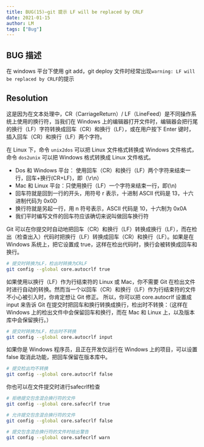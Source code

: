 ```yaml
---
title: BUG(15)—git 提示 LF will be replaced by CRLF
date: 2021-01-15
author: LM
tags: ["Bug"]
---
```


## BUG 描述

在 windows 平台下使用 git add，git deploy 文件时经常出现`warning: LF will be replaced by CRLF`的提示

## Resolution

这是因为在文本处理中，CR（CarriageReturn）/ LF（LineFeed）是不同操作系统上使用的换行符，当我们在 Windows 上的编辑器打开文件时，编辑器会把行尾的换行（LF）字符转换成回车（CR）和换行（LF），或在用户按下 Enter 键时，插入回车（CR）和换行（LF）两个字符。

在 Linux 下，命令 `unix2dos` 可以把 Linux 文件格式转换成 Windows 文件格式，命令 `dos2unix` 可以把 Windows 格式转换成 Linux 文件格式。

- Dos 和 Windows 平台： 使用回车（CR）和换行（LF）两个字符来结束一行，回车+换行(CR+LF)，即（\r\n）
- Mac 和 Linux 平台：只使用换行（LF）一个字符来结束一行，即(\n)
- 回车符就是回到一行的开头，用符号 r 表示，十进制 ASCII 代码是 13，十六进制代码为 0x0D
- 换行符就是另起一行，用 n 符号表示，ASCII 代码是 10，十六制为 0x0A
- 我们平时编写文件的回车符应该确切来说叫做回车换行符

Git 可以在你提交时自动地把回车（CR）和换行（LF）转换成换行（LF），而在检出（检查出入）代码时把换行（LF）转换成回车（CR）和换行（LF）。如果是在 Windows 系统上，把它设置成 true，这样在检出代码时，换行会被转换成回车和换行。

```bash
# 提交时转换为LF，检出时转换为CRLF
git config --global core.autocrlf true
```

如果使用以换行（LF）作为行结束符的 Linux 或 Mac，你不需要 Git 在检出文件时进行自动的转换。然而当一个以回车（CR）和换行（LF）作为行结束符的文件不小心被引入时，你肯定想让 Git 修正。 所以，你可以把 core.autocrlf 设置成 input 来告诉 Git 在提交时把回车和换行转换成换行，检出时不转换：（这样在 Windows 上的检出文件中会保留回车和换行，而在 Mac 和 Linux 上，以及版本库中会保留换行。）

```bash
# 提交时转换为LF，检出时不转换
git config --global core.autocrlf input
```

如果你是 Windows 程序员，且正在开发仅运行在 Windows 上的项目，可以设置 false 取消此功能，把回车保留在版本库中。

```bash
# 提交检出均不转换
git config --global core.autocrlf false
```

你也可以在文件提交时进行safecrlf检查

```bash
# 拒绝提交包含混合换行符的文件
git config --global core.safecrlf true   

# 允许提交包含混合换行符的文件
git config --global core.safecrlf false   

# 提交包含混合换行符的文件时给出警告
git config --global core.safecrlf warn
```


